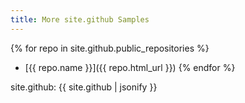 ```yaml
---
title: More site.github Samples
---
```



{% for repo in site.github.public_repositories %}
* [{{ repo.name }}]({{ repo.html_url }})
{% endfor %}


site.github:
{{ site.github | jsonify }}
